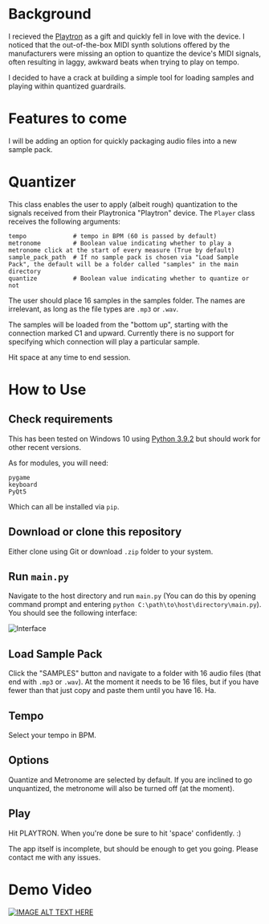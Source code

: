 # Background

I recieved the [Playtron](https://shop.playtronica.com/playtron) as a gift and quickly fell in love with the device. I noticed that the out-of-the-box MIDI synth solutions offered by the manufacturers were missing an option to quantize the device's MIDI signals, often resulting in laggy, awkward beats when trying to play on tempo.

I decided to have a crack at building a simple tool for loading samples and playing within quantized guardrails.



# Features to come
I will be adding an option for quickly packaging audio files into a new sample pack.



# Quantizer

This class enables the user to apply (albeit rough) quantization to the signals received from their Playtronica "Playtron" device.
The `Player` class receives the following arguments:
```
tempo             # tempo in BPM (60 is passed by default)
metronome         # Boolean value indicating whether to play a metronome click at the start of every measure (True by default)
sample_pack_path  # If no sample pack is chosen via "Load Sample Pack", the default will be a folder called "samples" in the main directory
quantize          # Boolean value indicating whether to quantize or not
```

The user should place 16 samples in the samples folder. The names are irrelevant, as long as the file types are `.mp3` or `.wav`.

The samples will be loaded from the "bottom up", starting with the connection marked C1 and upward.
Currently there is no support for specifying which connection will play a particular sample.

Hit space at any time to end session.



# How to Use

## Check requirements
This has been tested on Windows 10 using [Python 3.9.2](https://www.python.org/ftp/python/3.9.2/python-3.9.2-amd64.exe) but should work for other recent versions.

As for modules, you will need:
```
pygame
keyboard
PyQt5
```

Which can all be installed via `pip`.

## Download or clone this repository
Either clone using Git or download `.zip` folder to your system.

## Run `main.py`
Navigate to the host directory and run `main.py` (You can do this by opening command prompt and entering `python C:\path\to\host\directory\main.py`). You should see the following interface:

![Interface](https://i.imgur.com/hSzlhde.png)

## Load Sample Pack
Click the "SAMPLES" button and navigate to a folder with 16 audio files (that end with `.mp3` or `.wav`). At the moment it needs to be 16 files, but if you have fewer than that just copy and paste them until you have 16. Ha.

## Tempo
Select your tempo in BPM.

## Options
Quantize and Metronome are selected by default. If you are inclined to go unquantized, the metronome will also be turned off (at the moment).

## Play
Hit PLAYTRON. When you're done be sure to hit 'space' confidently. :)

The app itself is incomplete, but should be enough to get you going.
Please contact me with any issues.

# Demo Video
[![IMAGE ALT TEXT HERE](https://img.youtube.com/vi/t6bMnLYBCv8/0.jpg)](https://www.youtube.com/watch?v=t6bMnLYBCv88)
